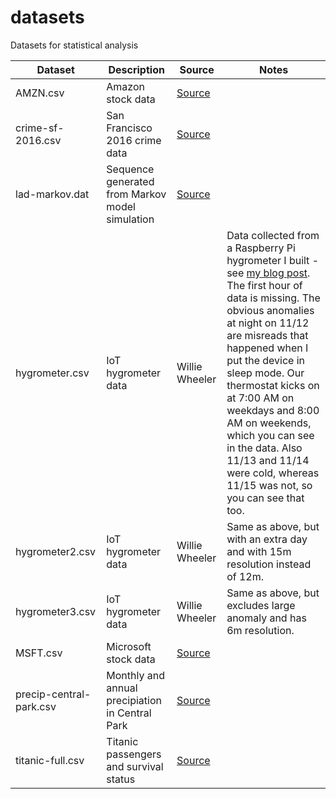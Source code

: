 # datasets

Datasets for statistical analysis

| Dataset | Description | Source | Notes |
| ------- | ----------- | ------ | ----- |
| AMZN.csv | Amazon stock data | [Source](https://finance.yahoo.com/quote/AMZN/history?p=AMZN) | |
| crime-sf-2016.csv | San Francisco 2016 crime data | [Source](https://www.kaggle.com/roshansharma/sanfranciso-crime-dataset) | |
| lad-markov.dat | Sequence generated from Markov model simulation | [Source](https://github.com/williewheeler/markov_demo) ||
| hygrometer.csv | IoT hygrometer data | Willie Wheeler | Data collected from a Raspberry Pi hygrometer I built - see [my blog post](https://medium.com/wwblog/connecting-a-raspberry-pi-based-hygrometer-to-azure-iot-central-6e1a00a14639). The first hour of data is missing. The obvious anomalies at night on 11/12 are misreads that happened when I put the device in sleep mode. Our thermostat kicks on at 7:00 AM on weekdays and 8:00 AM on weekends, which you can see in the data. Also 11/13 and 11/14 were cold, whereas 11/15 was not, so you can see that too. |
| hygrometer2.csv | IoT hygrometer data | Willie Wheeler | Same as above, but with an extra day and with 15m resolution instead of 12m. |
| hygrometer3.csv | IoT hygrometer data | Willie Wheeler | Same as above, but excludes large anomaly and has 6m resolution. |
| MSFT.csv | Microsoft stock data | [Source](https://finance.yahoo.com/quote/MSFT/history?period1=511056000&period2=1602201600&interval=1d&filter=history&frequency=1d&includeAdjustedClose=true) | |
| precip-central-park.csv | Monthly and annual precipiation in Central Park | [Source](https://www.weather.gov/media/okx/Climate/CentralPark/monthlyannualprecip.pdf) | |
| titanic-full.csv | Titanic passengers and survival status | [Source](https://www.openml.org/d/40945) | |
